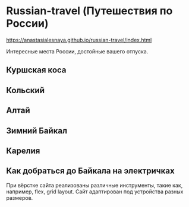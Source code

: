 # Russian-travel (Путешествия по России)

https://anastasialesnaya.github.io/russian-travel/index.html

 Интересные места России, достойные вашего отпуска.

 ## Куршская коса

 ## Кольский

 ## Алтай

 ## Зимний Байкал

 ## Карелия

 ## Как добраться до Байкала на электричках

При вёрстке сайта реализованы различные инструменты, такие как, например, flex, grid layout. Сайт адаптирован под устройства разных размеров.
